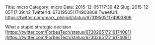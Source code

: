Title: micro
Category: micro
Date: 2015-12-05T17:39:42
Slug: 2015-12-05T17:39:42
TwitterId: 673195051174903808
TweetUrl: https://twitter.com/mark_philpot/status/673195051174903808

What a stupid strategic decision [https://twitter.com/ForbesTech/status/673026517216174081](https://twitter.com/ForbesTech/status/673026517216174081)